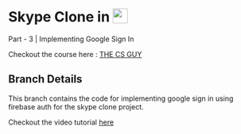 # Skype Clone in <img src='http://sovitpoudel.com.np/wp-content/uploads/2019/01/flutter.png' height='30' width='30' align='top'>

Part - 3 | Implementing Google Sign In

Checkout the course here : [THE CS GUY](https://youtu.be/01PUYvVoLa8)

## Branch Details
This branch contains the code for implementing google sign in using firebase auth for the skype clone project.

Checkout the video tutorial [here](https://youtu.be/mwnUGvmSMrI)
